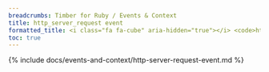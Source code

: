 ```yaml
---
breadcrumbs: Timber for Ruby / Events & Context
title: http_server_request event
formatted_title: <i class="fa fa-cube" aria-hidden="true"></i> <code>http_server_request</code> event
toc: true
---
```


{% include docs/events-and-context/http-server-request-event.md %}